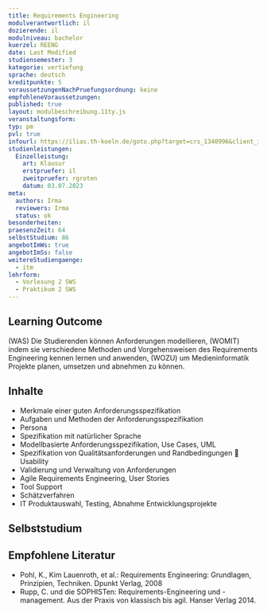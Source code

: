 ```yaml
---
title: Requirements Engineering
modulverantwortlich: il
dozierende: il
modulniveau: bachelor
kuerzel: REENG
date: Last Modified
studiensemester: 3
kategorie: vertiefung
sprache: deutsch
kreditpunkte: 5
voraussetzungenNachPruefungsordnung: keine
empfohleneVoraussetzungen:
published: true
layout: modulbeschreibung.11ty.js
veranstaltungsform: 
typ: pm
pvl: true
infourl: https://ilias.th-koeln.de/goto.php?target=crs_1340996&client_id=ILIAS_FH_Koeln
studienleistungen:
  Einzelleistung:
    art: Klausur
    erstpruefer: il
    zweitpruefer: rgroten
    datum: 03.07.2023
meta:
  authors: Irma
  reviewers: Irma
  status: ok
besonderheiten: 
praesenzZeit: 64
selbstStudium: 86
angebotImWs: true
angebotImSs: false
weitereStudiengaenge: 
  - itm
lehrform:
  - Vorlesung 2 SWS
  - Praktikum 2 SWS    
---
```


## Learning Outcome
(WAS) Die Studierenden können Anforderungen modellieren, (WOMIT) indem sie verschiedene Methoden und Vorgehensweisen des Requirements Engineering kennen lernen und anwenden, (WOZU) um Medieninformatik Projekte planen, umsetzen und abnehmen zu können.

## Inhalte
- Merkmale einer guten Anforderungsspezifikation
- Aufgaben und Methoden der Anforderungsspezifikation
- Persona
- Spezifikation mit natürlicher Sprache
- Modellbasierte Anforderungsspezifikation, Use Cases, UML
- Spezifikation von Qualitätsanforderungen und Randbedingungen  Usability
- Validierung und Verwaltung von Anforderungen
- Agile Requirements Engineering, User Stories
- Tool Support
- Schätzverfahren
- IT Produktauswahl, Testing, Abnahme Entwicklungsprojekte

## Selbststudium

## Empfohlene Literatur
- Pohl, K., Kim Lauenroth, et al.: Requirements Engineering: Grundlagen, Prinzipien, Techniken. Dpunkt Verlag, 2008
- Rupp, C. und die SOPHISTen: Requirements-Engineering und -management. Aus der Praxis von klassisch bis agil. Hanser Verlag 2014.

